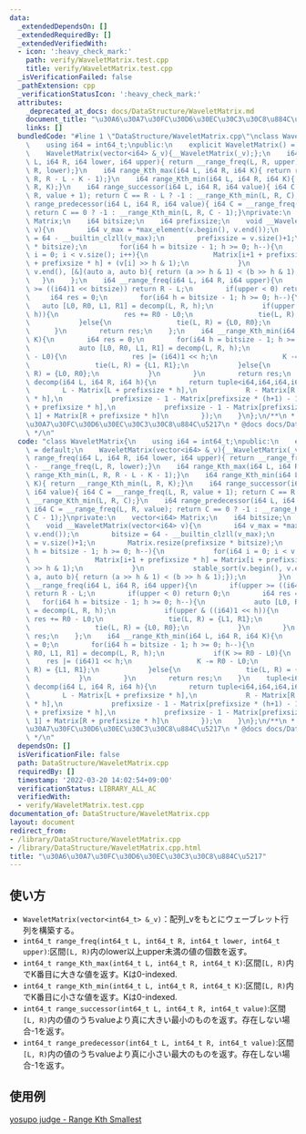 ```yaml
---
data:
  _extendedDependsOn: []
  _extendedRequiredBy: []
  _extendedVerifiedWith:
  - icon: ':heavy_check_mark:'
    path: verify/WaveletMatrix.test.cpp
    title: verify/WaveletMatrix.test.cpp
  _isVerificationFailed: false
  _pathExtension: cpp
  _verificationStatusIcon: ':heavy_check_mark:'
  attributes:
    _deprecated_at_docs: docs/DataStructure/WaveletMatrix.md
    document_title: "\u30A6\u30A7\u30FC\u30D6\u30EC\u30C3\u30C8\u884C\u5217"
    links: []
  bundledCode: "#line 1 \"DataStructure/WaveletMatrix.cpp\"\nclass WaveletMatrix{\n\
    \    using i64 = int64_t;\npublic:\n    explicit WaveletMatrix() = default;\n\
    \    WaveletMatrix(vector<i64> &_v){__WaveletMatrix(_v);};\n    i64 range_freq(i64\
    \ L, i64 R, i64 lower, i64 upper){ return __range_freq(L, R, upper) - __range_freq(L,\
    \ R, lower);}\n    i64 range_Kth_max(i64 L, i64 R, i64 K){ return range_Kth_min(L,\
    \ R, R - L - K - 1);}\n    i64 range_Kth_min(i64 L, i64 R, i64 K){ return __range_Kth_min(L,\
    \ R, K);}\n    i64 range_successor(i64 L, i64 R, i64 value){ i64 C = __range_freq(L,\
    \ R, value + 1); return C == R - L ? -1 : __range_Kth_min(L, R, C);}\n    i64\
    \ range_predecessor(i64 L, i64 R, i64 value){ i64 C = __range_freq(L, R, value);\
    \ return C == 0 ? -1 : __range_Kth_min(L, R, C - 1);}\nprivate:\n    vector<i64>\
    \ Matrix;\n    i64 bitsize;\n    i64 prefixsize;\n    void __WaveletMatrix(vector<i64>\
    \ v){\n        i64 v_max = *max_element(v.begin(), v.end());\n        bitsize\
    \ = 64 - __builtin_clzll(v_max);\n        prefixsize = v.size()+1;\n        Matrix.resize(prefixsize\
    \ * bitsize);\n        for(i64 h = bitsize - 1; h >= 0; h--){\n            for(i64\
    \ i = 0; i < v.size(); i++){\n                Matrix[i+1 + prefixsize * h] = Matrix[i\
    \ + prefixsize * h] + (v[i] >> h & 1);\n            }\n            stable_sort(v.begin(),\
    \ v.end(), [&](auto a, auto b){ return (a >> h & 1) < (b >> h & 1);});\n     \
    \   }\n    };\n    i64 __range_freq(i64 L, i64 R, i64 upper){\n        if(upper\
    \ >= ((i64)1 << bitsize)) return R - L;\n        if(upper < 0) return 0;\n   \
    \     i64 res = 0;\n        for(i64 h = bitsize - 1; h >= 0; h--){\n         \
    \   auto [L0, R0, L1, R1] = decomp(L, R, h);\n            if(upper & ((i64)1 <<\
    \ h)){\n                res += R0 - L0;\n                tie(L, R) = {L1, R1};\n\
    \            }else{\n                tie(L, R) = {L0, R0};\n            }\n  \
    \      }\n        return res;\n    };\n    i64 __range_Kth_min(i64 L, i64 R, i64\
    \ K){\n        i64 res = 0;\n        for(i64 h = bitsize - 1; h >= 0; h--){\n\
    \            auto [L0, R0, L1, R1] = decomp(L, R, h);\n            if(K >= R0\
    \ - L0){\n                res |= (i64)1 << h;\n                K -= R0 - L0;\n\
    \                tie(L, R) = {L1, R1};\n            }else{\n                tie(L,\
    \ R) = {L0, R0};\n            }\n        }\n        return res;\n    }\n    tuple<i64,i64,i64,i64>\
    \ decomp(i64 L, i64 R, i64 h){\n        return tuple<i64,i64,i64,i64>({\n    \
    \        L - Matrix[L + prefixsize * h],\n            R - Matrix[R + prefixsize\
    \ * h],\n            prefixsize - 1 - Matrix[prefixsize * (h+1) - 1] + Matrix[L\
    \ + prefixsize * h],\n            prefixsize - 1 - Matrix[prefixsize * (h+1) -\
    \ 1] + Matrix[R + prefixsize * h]\n        });\n    }\n};\n/**\n * @brief \u30A6\
    \u30A7\u30FC\u30D6\u30EC\u30C3\u30C8\u884C\u5217\n * @docs docs/DataStructure/WaveletMatrix.md\n\
    \ */\n"
  code: "class WaveletMatrix{\n    using i64 = int64_t;\npublic:\n    explicit WaveletMatrix()\
    \ = default;\n    WaveletMatrix(vector<i64> &_v){__WaveletMatrix(_v);};\n    i64\
    \ range_freq(i64 L, i64 R, i64 lower, i64 upper){ return __range_freq(L, R, upper)\
    \ - __range_freq(L, R, lower);}\n    i64 range_Kth_max(i64 L, i64 R, i64 K){ return\
    \ range_Kth_min(L, R, R - L - K - 1);}\n    i64 range_Kth_min(i64 L, i64 R, i64\
    \ K){ return __range_Kth_min(L, R, K);}\n    i64 range_successor(i64 L, i64 R,\
    \ i64 value){ i64 C = __range_freq(L, R, value + 1); return C == R - L ? -1 :\
    \ __range_Kth_min(L, R, C);}\n    i64 range_predecessor(i64 L, i64 R, i64 value){\
    \ i64 C = __range_freq(L, R, value); return C == 0 ? -1 : __range_Kth_min(L, R,\
    \ C - 1);}\nprivate:\n    vector<i64> Matrix;\n    i64 bitsize;\n    i64 prefixsize;\n\
    \    void __WaveletMatrix(vector<i64> v){\n        i64 v_max = *max_element(v.begin(),\
    \ v.end());\n        bitsize = 64 - __builtin_clzll(v_max);\n        prefixsize\
    \ = v.size()+1;\n        Matrix.resize(prefixsize * bitsize);\n        for(i64\
    \ h = bitsize - 1; h >= 0; h--){\n            for(i64 i = 0; i < v.size(); i++){\n\
    \                Matrix[i+1 + prefixsize * h] = Matrix[i + prefixsize * h] + (v[i]\
    \ >> h & 1);\n            }\n            stable_sort(v.begin(), v.end(), [&](auto\
    \ a, auto b){ return (a >> h & 1) < (b >> h & 1);});\n        }\n    };\n    i64\
    \ __range_freq(i64 L, i64 R, i64 upper){\n        if(upper >= ((i64)1 << bitsize))\
    \ return R - L;\n        if(upper < 0) return 0;\n        i64 res = 0;\n     \
    \   for(i64 h = bitsize - 1; h >= 0; h--){\n            auto [L0, R0, L1, R1]\
    \ = decomp(L, R, h);\n            if(upper & ((i64)1 << h)){\n               \
    \ res += R0 - L0;\n                tie(L, R) = {L1, R1};\n            }else{\n\
    \                tie(L, R) = {L0, R0};\n            }\n        }\n        return\
    \ res;\n    };\n    i64 __range_Kth_min(i64 L, i64 R, i64 K){\n        i64 res\
    \ = 0;\n        for(i64 h = bitsize - 1; h >= 0; h--){\n            auto [L0,\
    \ R0, L1, R1] = decomp(L, R, h);\n            if(K >= R0 - L0){\n            \
    \    res |= (i64)1 << h;\n                K -= R0 - L0;\n                tie(L,\
    \ R) = {L1, R1};\n            }else{\n                tie(L, R) = {L0, R0};\n\
    \            }\n        }\n        return res;\n    }\n    tuple<i64,i64,i64,i64>\
    \ decomp(i64 L, i64 R, i64 h){\n        return tuple<i64,i64,i64,i64>({\n    \
    \        L - Matrix[L + prefixsize * h],\n            R - Matrix[R + prefixsize\
    \ * h],\n            prefixsize - 1 - Matrix[prefixsize * (h+1) - 1] + Matrix[L\
    \ + prefixsize * h],\n            prefixsize - 1 - Matrix[prefixsize * (h+1) -\
    \ 1] + Matrix[R + prefixsize * h]\n        });\n    }\n};\n/**\n * @brief \u30A6\
    \u30A7\u30FC\u30D6\u30EC\u30C3\u30C8\u884C\u5217\n * @docs docs/DataStructure/WaveletMatrix.md\n\
    \ */\n"
  dependsOn: []
  isVerificationFile: false
  path: DataStructure/WaveletMatrix.cpp
  requiredBy: []
  timestamp: '2022-03-20 14:02:54+09:00'
  verificationStatus: LIBRARY_ALL_AC
  verifiedWith:
  - verify/WaveletMatrix.test.cpp
documentation_of: DataStructure/WaveletMatrix.cpp
layout: document
redirect_from:
- /library/DataStructure/WaveletMatrix.cpp
- /library/DataStructure/WaveletMatrix.cpp.html
title: "\u30A6\u30A7\u30FC\u30D6\u30EC\u30C3\u30C8\u884C\u5217"
---
```

## 使い方  
- `WaveletMatrix(vector<int64_t> &_v)`：配列_vをもとにウェーブレット行列を構築する。  
- `int64_t range_freq(int64_t L, int64_t R, int64_t lower, int64_t upper)`:区間`[L, R)`内のlower以上upper未満の値の個数を返す。  
- `int64_t range_Kth_max(int64_t L, int64_t R, int64_t K)`:区間`[L, R)`内でK番目に大きな値を返す。Kは0-indexed.  
- `int64_t range_Kth_min(int64_t L, int64_t R, int64_t K)`:区間`[L, R)`内でK番目に小さな値を返す。Kは0-indexed.  
- `int64_t range_successor(int64_t L, int64_t R, int64_t value)`:区間`[L, R)`内の値のうちvalueより真に大きい最小のものを返す。存在しない場合-1を返す。  
- `int64_t range_predecessor(int64_t L, int64_t R, int64_t value)`:区間`[L, R)`内の値のうちvalueより真に小さい最大のものを返す。存在しない場合-1を返す。  

## 使用例
<a href="https://judge.yosupo.jp/submission/83011" target="_blank">yosupo judge - Range Kth Smallest</a>
